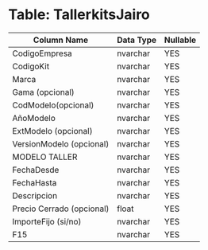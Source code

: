 # Table: TallerkitsJairo

| Column Name | Data Type | Nullable |
|-------------|-----------|----------|
| CodigoEmpresa | nvarchar | YES |
| CodigoKit | nvarchar | YES |
| Marca | nvarchar | YES |
| Gama (opcional) | nvarchar | YES |
| CodModelo(opcional) | nvarchar | YES |
| AñoModelo | nvarchar | YES |
| ExtModelo (opcional) | nvarchar | YES |
| VersionModelo (opcional) | nvarchar | YES |
| MODELO TALLER | nvarchar | YES |
| FechaDesde | nvarchar | YES |
| FechaHasta | nvarchar | YES |
| Descripcion | nvarchar | YES |
| Precio Cerrado (opcional) | float | YES |
| ImporteFijo (si/no) | nvarchar | YES |
| F15 | nvarchar | YES |
